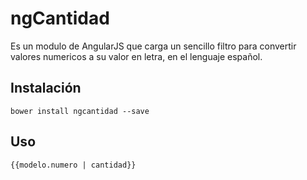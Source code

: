 ngCantidad
===============

Es un modulo de AngularJS que carga un sencillo filtro para convertir valores numericos a su valor en letra, en el lenguaje español.

Instalación
-----------

	bower install ngcantidad --save

Uso
---

	{{modelo.numero | cantidad}}


